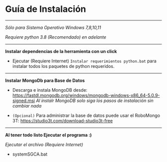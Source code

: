 # Guía de Instalación 
---

*Sólo para Sistema Operativo Windows 7,8,10,11*

*Requiere python 3.8 (Recomendado) en adelante*

---

**Instalar dependencias de la herramienta con un click**

- Ejecutar (Requiere Internet) `Instalar requerimientos python.bat` para instalar todos los paquetes de python requeridos.

---

**Instalar MongoDb para Base de Datos**

- Descarga e instala MongoDB desde: <https://fastdl.mongodb.org/windows/mongodb-windows-x86_64-5.0.9-signed.msi>
  *Al instalr MongoDB solo siga los pasos de instalación sin cambiar nada*

- `(Opcional)` Para administrar la base de datos puede usar el RoboMongo 3T: <https://studio3t.com/download-studio3t-free>


---

**Al tener todo listo Ejecutar el programa :)**

  *Ejecutar el archivo (Requiere Internet)*

- systemSGCA.bat